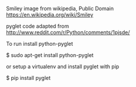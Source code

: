 Smiley image from wikipedia, Public Domain
https://en.wikipedia.org/wiki/Smiley

pyglet code adapted from
http://www.reddit.com/r/Python/comments/1pjsde/

To run install python-pyglet

$ sudo apt-get install python-pyglet


or setup a virtualenv and install pyglet with pip

$ pip install pyglet
